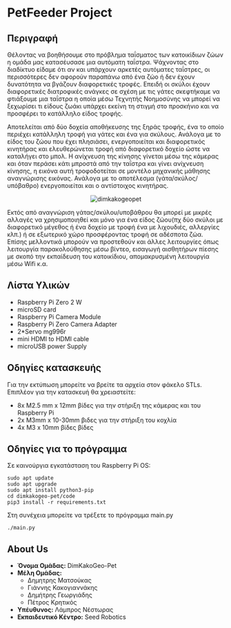# PetFeeder Project
## Περιγραφή 
Θέλοντας να βοηθήσουμε στο πρόβλημα ταΐσματος των κατοικίδιων ζώων η ομάδα μας κατασέυσασε μια αυτόματη ταΐστρα. Ψάχνοντας στο διαδίκτυο είδαμε ότι αν και υπάρχουν αρκετές αυτόματες ταΐστρες, οι περισσότερες δεν αφορούν παραπάνω από ένα ζώο ή δεν έχουν δυνατότητα να βγάζουν διαφορετικές τροφές. Επειδή οι σκύλοι έχουν διαφορετικές διατροφικές ανάγκες σε σχέση με τις γάτες σκεφτήκαμε να φτιάξουμε μια ταΐστρα η οποία μέσω Τεχνητής Νοημοσύνης να μπορεί να ξεχωρίσει τι είδους ζωάκι υπάρχει εκείνη τη στιγμή στο προσκήνιο και να προσφέρει το κατάλληλο είδος τροφής. 

Aποτελείται από δύο δοχεία αποθήκευσης της ξηράς τροφής, ένα το οποίο περιέχει κατάλληλη τροφή για γάτες και ένα για σκύλους. Ανάλογα με το είδος του ζώου που έχει πλησιάσει, ενεργοποιείται και διαφορετικός κινητήρας και ελευθερώνεται τροφή από διαφορετικό δοχείο ώστε να καταλήγει στο μπολ. Η ανίχνευση της κίνησης γίνεται μέσω της κάμερας και όταν περάσει κάτι μπροστά από την ταΐστρα και γίνει ανίχνευση κίνησης, η εικόνα αυτή τροφοδοτείται σε μοντέλο μηχανικής μάθησης αναγνώρισης εικόνας. Ανάλογα με το αποτέλεσμα (γάτα/σκύλος/υπόβαθρο) ενεργοποιείται και ο αντίστοιχος κινητήρας. 

<div style="display: flex; justify-content: center;">
  <img src="https://openedtech.ellak.gr/wp-content/uploads/sites/31/2024/06/dimkakogeopet-1-300x262.png" alt="dimkakogeopet" />
</div>

Εκτός από αναγνώριση γάτας/σκύλου/υποβάθρου θα μπορεί με μικρές αλλαγές να χρησιμοποιηθεί και μόνο για ένα είδος ζώου(πχ δύο σκύλοι με διαφορετικό μέγεθος ή ένα δοχείο με τροφή ένα με λιχουδιές, αλλεργίες κλπ.) ή σε εξωτερικό χώρο προσφέροντας τροφή σε αδέσποτα ζώα. Επίσης μελλοντικά μπορούν να προστεθούν και άλλες λειτουργίες όπως λειτουργία παρακολούθησης μέσω βίντεο, εισαγωγή αισθητήρων πίεσης με σκοπό την εκπαίδευση του κατοικίδιου, απομακρυσμένη λειτουργία μέσω Wifi κ.α.

## Λίστα Υλικών
- Raspberry Pi Zero 2 W
- microSD card
- Raspberry Pi Camera Module
- Raspberry Pi Zero Camera Adapter
- 2*Servo mg996r
- mini HDMI to HDMI cable
- microUSB power Supply

## Οδηγίες κατασκευής 
Για την εκτύπωση μπορείτε να βρείτε τα αρχεία στον φάκελο STLs. 
Επιπλέον για την κατασκευή θα χρειαστείτε:
- 8x M2.5 mm x 12mm βίδες για την στήριξη της κάμερας και του Raspberry Pi
- 2x M3mm x 10-30mm βιδες για την στήριξη του κοχλία
- 4x Μ3 x 10mm βίδες βίδες

## Οδηγίες για το πρόγραμμα
Σε καινούργια εγκατάσταση του Raspberry Pi OS: 
```
sudo apt update
sudo apt upgrade
sudo apt install python3-pip
cd dimkakogeo-pet/code
pip3 install -r requirements.txt
```
Στη συνέχεια μπορείτε να τρέξετε το πρόγραμμα main.py 
```
./main.py
```

## About Us
- **Όνομα Ομάδας:** DimKakoGeo-Pet
- **Μέλη Ομάδας:**
  - Δημητρης Ματσούκας
  - Γιάννης Κακογιαννάκης
  - Δημήτρης Γεωργιάδης
  - Πέτρος Κρητικός
- **Υπέυθυνος:** Λάμπρος Νέστωρας
- **Εκπαιδευτικό Κέντρο:** Seed Robotics
